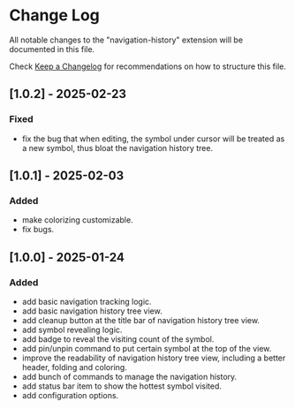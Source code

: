 # Change Log

All notable changes to the "navigation-history" extension will be documented in this file.

Check [Keep a Changelog](http://keepachangelog.com/) for recommendations on how to structure this file.

## [1.0.2] - 2025-02-23

### Fixed

- fix the bug that when editing, the symbol under cursor will be treated as a new symbol, thus bloat the navigation history tree.

## [1.0.1] - 2025-02-03

### Added

- make colorizing customizable.
- fix bugs.

## [1.0.0] - 2025-01-24

### Added

- add basic navigation tracking logic.
- add basic navigation history tree view.
- add cleanup button at the title bar of navigation history tree view.
- add symbol revealing logic.
- add badge to reveal the visiting count of the symbol.
- add pin/unpin command to put certain symbol at the top of the view.
- improve the readability of navigation history tree view, including a better header, folding and coloring.
- add bunch of commands to manage the navigation history.
- add status bar item to show the hottest symbol visited.
- add configuration options.

